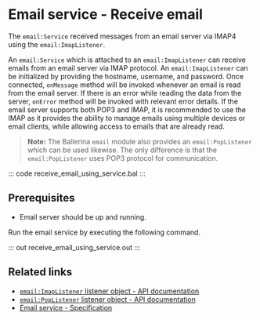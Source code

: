 # Email service - Receive email

The `email:Service` received messages from an email server via IMAP4 using the `email:ImapListener`.

An `email:Service` which is attached to an `email:ImapListener` can receive emails from an email server via IMAP protocol. An `email:ImapListener` can be initialized by providing the hostname, username, and password. Once connected, `onMessage` method will be invoked whenever an email is read from the email server. If there is an error while reading the data from the server, `onError` method will be invoked with relevant error details. If the email server supports both POP3 and IMAP, it is recommended to use the IMAP as it provides the ability to manage emails using multiple devices or email clients, while allowing access to emails that are already read. 

>**Note:** The Ballerina `email` module also provides an `email:PopListener` which can be used likewise. The only difference is that the `email:PopListener` uses POP3 protocol for communication. 

::: code receive_email_using_service.bal :::

## Prerequisites
- Email server should be up and running.

Run the email service by executing the following command.

::: out receive_email_using_service.out :::

## Related links
- [`email:ImapListener` listener object - API documentation](https://lib.ballerina.io/ballerina/email/latest/classes/ImapListener)
- [`email:PopListener` listener object - API documentation](https://lib.ballerina.io/ballerina/email/latest/classes/PopListener)
- [Email service - Specification](https://ballerina.io/spec/email/#4-service)
